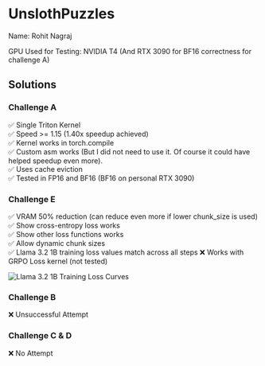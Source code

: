 # UnslothPuzzles

Name: Rohit Nagraj

GPU Used for Testing: NVIDIA T4 (And RTX 3090 for BF16 correctness for challenge A)

## Solutions
### Challenge A
✅ Single Triton Kernel  
✅ Speed >= 1.15  (1.40x speedup achieved)  
✅ Kernel works in torch.compile  
✅ Custom asm works (But I did not need to use it. Of course it could have helped speedup even more).  
✅ Uses cache eviction  
✅ Tested in FP16 and BF16 (BF16 on personal RTX 3090)  

### Challenge E

✅ VRAM 50% reduction (can reduce even more if lower chunk_size is used)  
✅ Show cross-entropy loss works  
✅ Show other loss functions works  
✅ Allow dynamic chunk sizes  
✅ Llama 3.2 1B training loss values match across all steps
❌ Works with GRPO Loss kernel (not tested)

![Llama 3.2 1B Training Loss Curves](resources/q5/llama32_1b_loss_curve.png "Llama 3.2 1B Training Loss Curves")

### Challenge B

❌ Unsuccessful Attempt

### Challenge C & D

❌ No Attempt

